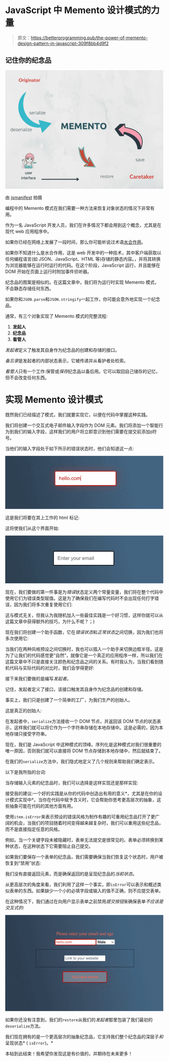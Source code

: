 # JavaScript 中 Memento 设计模式的力量

> 原文：<https://betterprogramming.pub/the-power-of-memento-design-pattern-in-javascript-309f8bb4d9f2>

## 记住你的纪念品

![](img/b997c18b2989fbfe54fd40d982756a47.png)

由 [jsmanifest](https://jsmanifest.com) 拍摄

编程中的 Memento 模式在我们需要一种方法来恢复对象状态的情况下非常有用。

作为一名 JavaScript 开发人员，我们在许多情况下都会用到这个概念，尤其是在现代 web 应用程序中。

如果你已经在网络上发展了一段时间，那么你可能听说过术语[水合作用](https://en.wikipedia.org/wiki/Hydration_(web_development)#:~:text=In%20web%20development%2C%20hydration%20or,handlers%20to%20the%20HTML%20elements.)。

如果你不知道什么是水合作用，这是 web 开发中的一种技术，其中客户端获取以任何编程语言(如 JSON、JavaScript、HTML 等)存储的静态内容。，并将其转换为浏览器能够在运行时运行的代码。在这个阶段，JavaScript 运行，并且能够在 DOM 开始在页面上运行时附加事件侦听器。

纪念品的图案是相似的。在这篇文章中，我们将为运行时实现 Memento 模式，不会静态存储任何东西。

如果你和`JSON.parse`和`JSON.stringify`一起工作，你可能会意外地实现一个纪念品。

通常，有三个对象实现了 Memento 模式的完整流程:

1.  **发起人**
2.  **纪念品**
3.  **看管人**

*发起者*定义了触发其自身作为纪念品的创建和存储的接口。

*备忘录*是发起者的内部状态表示，它被传递并从看护者处检索。

*看管人*只有一个工作:保管或*保存*纪念品以备后用。它可以取回自己储存的记忆，但不会改变任何东西。

# 实现 Memento 设计模式

既然我们已经描述了模式，我们就要实现它，以便在代码中掌握这种实践。

我们将创建一个交互式电子邮件输入字段作为 DOM 元素。我们将添加一个智能行为到我们的输入字段，这样我们的用户将立即意识到他们需要在提交前添加`@`符号。

当他们的输入字段处于如下所示的错误状态时，他们会知道这一点:

![](img/f1ac0cd8c5bcf630f31b6630e79fcec5.png)

这是我们将要在其上工作的 html 标记:

这将使我们从这个界面开始:

![](img/5091fe71c64725a966dc4429509a1bf4.png)

现在，我们要做的第一件事是为*错误*状态定义两个常量变量，我们将在整个代码中使用它们为错误类型赋值。这是为了确保我们在编写代码时不会出现任何打字错误，因为我们将多次重复使用它们:

这与模式无关，但我认为我随机加入一些最佳实践是一个好习惯，这样你就可以从这篇文章中获得额外的技巧，为什么不呢？；)

现在我们将创建一个助手函数，它在*错误状态*和*正常状态*之间切换，因为我们也将多次使用它:

当我们在两种风格预设之间切换时，我也可以插入一个助手来切换边框半径。这是为了让我们的代码感觉更“自然”，就像它是一个真正的应用程序一样，所以我们在这篇文章中不只是直接关注颜色和纪念品之间的关系。有时我认为，当我们看到随机代码与实际代码的对比时，我们会学得更好:

接下来我们要做的是编写*发起者*。

记住，发起者定义了接口，该接口触发其自身作为纪念品的创建和存储。

事实上，我们只是创建了一个简单的工厂，为我们生产的创始人。

这是真正的创始人:

在发起者中，`serialize`方法接收一个 DOM 节点，并返回该 DOM 节点的状态表示，这样我们就可以将它作为一个字符串存储在本地存储中。这是必需的，因为本地存储只接受字符串。

现在，我们是 JavaScript 中这种模式的顶峰。序列化是这种模式对我们很重要的唯一原因，否则我们就可以直接将 DOM 节点存储到本地存储中，然后就结束了。

在我们的`serialize`方法中，我们隐式地定义了几个规则来帮助我们确定表示。

以下是我所指的台词:

当存储输入元素的纪念品时，我们可以选择是这样实现还是那样实现:

接受我的建议:一个好的实践是从你的代码中创造出有用的意义*，尤其是在你的设计模式实现中*。当你在代码中赋予含义时，它会帮助你思考更高层次的抽象，这些抽象可能在代码的其他方面有用。

使用`item.isError`来表示预设的错误风格为制作有趣的可重用纪念品打开了更广阔的机会，当我们的项目随着时间变得越来越复杂时，我们可以重用这些纪念品，而不是直接指定任意的风格。

例如，当一个关键字段未被隐藏时，表单无法提交是很常见的。表单必须转换到某种状态，在这种状态下它需要阻止自己提交。

如果我们要保存一个表单的纪念品，我们需要确保当我们恢复这个状态时，用户被恢复到“禁用”状态:

我们没有直接返回元素，而是确保返回的是呈现纪念品的*当前状态*。

从更高层次的角度来看，我们利用了这样一个事实，即`isError`可以表示和概述类似表单的东西。如果缺少一个小的必填字段或输入的值不正确，则不应提交表单。

在这种情况下，我们通过在向用户显示表单之前禁用*提交按钮*来确保表单*不应该是交互式的*:

![](img/399190696a91ba606377066297812192.png)

如果你还没有注意到，我们的`restore`从我们的*发起者*那里包装了我们最初的`deserialize`方法。

我们现在拥有的是一个更高层次的抽象纪念品，它支持我们整个纪念品的深层子*和*呈现状态* ( `isError`)。*

本帖到此结束！我希望你发现这是有价值的，并期待在未来更多！